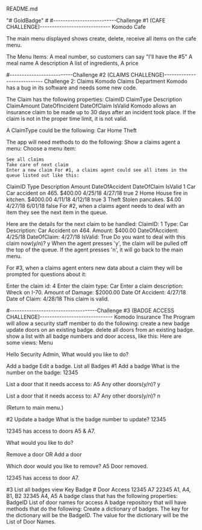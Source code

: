 
README.md

"# GoldBadge" # #--------------------------Challenge #1 (CAFE CHALLENGE)----------------------------- Komodo Cafe

The main menu displayed shows create, delete, receive all items on the cafe menu.

The Menu Items: A meal number, so customers can say "I'll have the #5" A meal name A description A list of ingredients, A price

#--------------------------Challenge #2 (CLAIMS CHALLENGE)---------------------------- Challenge 2: Claims Komodo Claims Department Komodo has a bug in its software and needs some new code.

The Claim has the following properties: ClaimID ClaimType Description ClaimAmount DateOfIncident DateOfClaim IsValid Komodo allows an insurance claim to be made up to 30 days after an incident took place. If the claim is not in the proper time limit, it is not valid.

A ClaimType could be the following: Car Home Theft

The app will need methods to do the following: Show a claims agent a menu: Choose a menu item:

    See all claims
    Take care of next claim
    Enter a new claim For #1, a claims agent could see all items in the queue listed out like this:

ClaimID Type Description Amount DateOfAccident DateOfClaim IsValid 1 Car Car accident on 465. $400.00 4/25/18 4/27/18 true 2 Home House fire in kitchen. $4000.00 4/11/18 4/12/18 true 3 Theft Stolen pancakes. $4.00 4/27/18 6/01/18 false For #2, when a claims agent needs to deal with an item they see the next item in the queue.

Here are the details for the next claim to be handled: ClaimID: 1 Type: Car Description: Car Accident on 464. Amount: $400.00 DateOfAccident: 4/25/18 DateOfClaim: 4/27/18 IsValid: True Do you want to deal with this claim now(y/n)? y When the agent presses 'y', the claim will be pulled off the top of the queue. If the agent presses 'n', it will go back to the main menu.

For #3, when a claims agent enters new data about a claim they will be prompted for questions about it:

Enter the claim id: 4 Enter the claim type: Car Enter a claim description: Wreck on I-70. Amount of Damage: $2000.00 Date Of Accident: 4/27/18 Date of Claim: 4/28/18 This claim is valid.

#------------------------------------Challenge #3 (BADGE ACCESS CHALLENGE)------------------------------ Komodo Insurance The Program will allow a security staff member to do the following: create a new badge update doors on an existing badge. delete all doors from an existing badge. show a list with all badge numbers and door access, like this: Here are some views: Menu

Hello Security Admin, What would you like to do?

Add a badge Edit a badge. List all Badges #1 Add a badge What is the number on the badge: 12345

List a door that it needs access to: A5 Any other doors(y/n)? y

List a door that it needs access to: A7 Any other doors(y/n)? n

(Return to main menu.)

#2 Update a badge What is the badge number to update? 12345

12345 has access to doors A5 & A7.

What would you like to do?

Remove a door OR Add a door

Which door would you like to remove? A5 Door removed.

12345 has access to door A7.

#3 List all badges view Key Badge # Door Access 12345 A7 22345 A1, A4, B1, B2 32345 A4, A5 A badge class that has the following properties: BadgeID List of door names for access A badge repository that will have methods that do the following: Create a dictionary of badges. The key for the dictionary will be the BadgeID. The value for the dictionary will be the List of Door Names.


